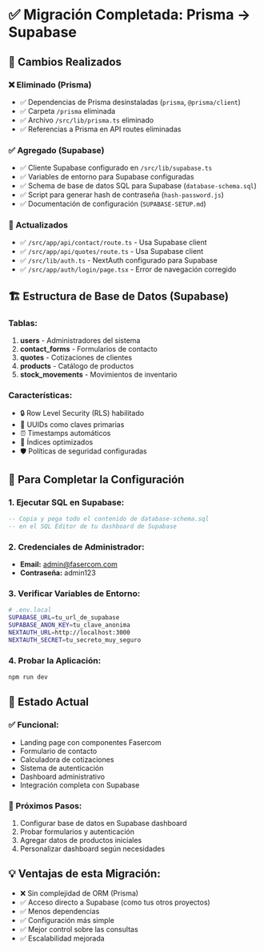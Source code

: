 # ✅ Migración Completada: Prisma → Supabase

## 🔄 Cambios Realizados

### ❌ Eliminado (Prisma)
- ✅ Dependencias de Prisma desinstaladas (`prisma`, `@prisma/client`)
- ✅ Carpeta `/prisma` eliminada
- ✅ Archivo `/src/lib/prisma.ts` eliminado
- ✅ Referencias a Prisma en API routes eliminadas

### ✅ Agregado (Supabase)
- ✅ Cliente Supabase configurado en `/src/lib/supabase.ts`
- ✅ Variables de entorno para Supabase configuradas
- ✅ Schema de base de datos SQL para Supabase (`database-schema.sql`)
- ✅ Script para generar hash de contraseña (`hash-password.js`)
- ✅ Documentación de configuración (`SUPABASE-SETUP.md`)

### 🔧 Actualizados
- ✅ `/src/app/api/contact/route.ts` - Usa Supabase client
- ✅ `/src/app/api/quotes/route.ts` - Usa Supabase client  
- ✅ `/src/lib/auth.ts` - NextAuth configurado para Supabase
- ✅ `/src/app/auth/login/page.tsx` - Error de navegación corregido

## 🏗️ Estructura de Base de Datos (Supabase)

### Tablas:
1. **users** - Administradores del sistema
2. **contact_forms** - Formularios de contacto
3. **quotes** - Cotizaciones de clientes
4. **products** - Catálogo de productos
5. **stock_movements** - Movimientos de inventario

### Características:
- 🔒 Row Level Security (RLS) habilitado
- 🔑 UUIDs como claves primarias
- ⏰ Timestamps automáticos
- 🚀 Índices optimizados
- 🛡️ Políticas de seguridad configuradas

## 🚀 Para Completar la Configuración

### 1. Ejecutar SQL en Supabase:
```sql
-- Copia y pega todo el contenido de database-schema.sql
-- en el SQL Editor de tu dashboard de Supabase
```

### 2. Credenciales de Administrador:
- **Email:** admin@fasercom.com
- **Contraseña:** admin123

### 3. Verificar Variables de Entorno:
```bash
# .env.local
SUPABASE_URL=tu_url_de_supabase
SUPABASE_ANON_KEY=tu_clave_anonima  
NEXTAUTH_URL=http://localhost:3000
NEXTAUTH_SECRET=tu_secreto_muy_seguro
```

### 4. Probar la Aplicación:
```bash
npm run dev
```

## 🎯 Estado Actual

### ✅ Funcional:
- Landing page con componentes Fasercom
- Formulario de contacto
- Calculadora de cotizaciones  
- Sistema de autenticación
- Dashboard administrativo
- Integración completa con Supabase

### 🔄 Próximos Pasos:
1. Configurar base de datos en Supabase dashboard
2. Probar formularios y autenticación
3. Agregar datos de productos iniciales
4. Personalizar dashboard según necesidades

## 💡 Ventajas de esta Migración:
- ❌ Sin complejidad de ORM (Prisma)
- ✅ Acceso directo a Supabase (como tus otros proyectos)
- ✅ Menos dependencias
- ✅ Configuración más simple
- ✅ Mejor control sobre las consultas
- ✅ Escalabilidad mejorada